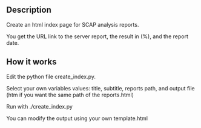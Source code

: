 <h2> Description </h2>
Create an html index page for SCAP analysis reports.

You get the URL link to the server report, the result in (%), and the report date. 

<h2>How it works</h2>
Edit the python file create_index.py.

Select your own variables values: title, subtitle, reports path, and output file (htm if you want the same path of the reports.html)

Run with ./create_index.py

You can modify the output using your own template.html
